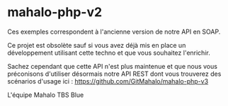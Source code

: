 # mahalo-php-v2

Ces exemples correspondent à l'ancienne version de notre API en SOAP.

Ce projet est obsolète sauf si vous avez déjà mis en place un développement utilisant cette techno et que vous souhaitez l'enrichir.

Sachez cependant que cette API n'est plus maintenue et que nous vous préconisons d'utiliser désormais notre API REST dont vous trouverez des scénarios d'usage ici : https://github.com/GitMahalo/mahalo-php-v3

L'équipe Mahalo
TBS Blue
